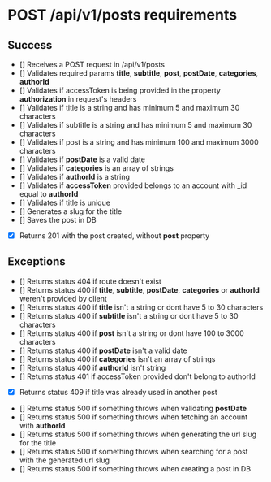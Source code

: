 # POST /api/v1/posts requirements

## Success

- [] Receives a POST request in /api/v1/posts
- [] Validates required params **title**, **subtitle**, **post**, **postDate**, **categories**, **authorId**
- [] Validates if accessToken is being provided in the property **authorization** in request's headers
- [] Validates if title is a string and has minimum 5 and maximum 30 characters
- [] Validates if subtitle is a string and has minimum 5 and maximum 30 characters
- [] Validates if post is a string and has minimum 100 and maximum 3000 characters
- [] Validates if **postDate** is a valid date
- [] Validates if **categories** is an array of strings
- [] Validates if **authorId** is a string
- [] Validates if **accessToken** provided belongs to an account with \_id equal to **authorId**
- [] Validates if title is unique
- [] Generates a slug for the title
- [] Saves the post in DB
- [x] Returns 201 with the post created, without **post** property

## Exceptions

- [] Returns status 404 if route doesn't exist
- [] Returns status 400 if **title**, **subtitle**, **postDate**, **categories** or **authorId** weren't provided by client
- [] Returns status 400 if **title** isn't a string or dont have 5 to 30 characters
- [] Returns status 400 if **subtitle** isn't a string or dont have 5 to 30 characters
- [] Returns status 400 if **post** isn't a string or dont have 100 to 3000 characters
- [] Returns status 400 if **postDate** isn't a valid date
- [] Returns status 400 if **categories** isn't an array of strings
- [] Returns status 400 if **authorId** isn't string
- [] Returns status 401 if accessToken provided don't belong to authorId
- [x] Returns status 409 if title was already used in another post
- [] Returns status 500 if something throws when validating **postDate**
- [] Returns status 500 if something throws when fetching an account with **authorId**
- [] Returns status 500 if something throws when generating the url slug for the title
- [] Returns status 500 if something throws when searching for a post with the generated url slug
- [] Returns status 500 if something throws when creating a post in DB

